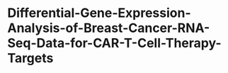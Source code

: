 # Differential-Gene-Expression-Analysis-of-Breast-Cancer-RNA-Seq-Data-for-CAR-T-Cell-Therapy-Targets